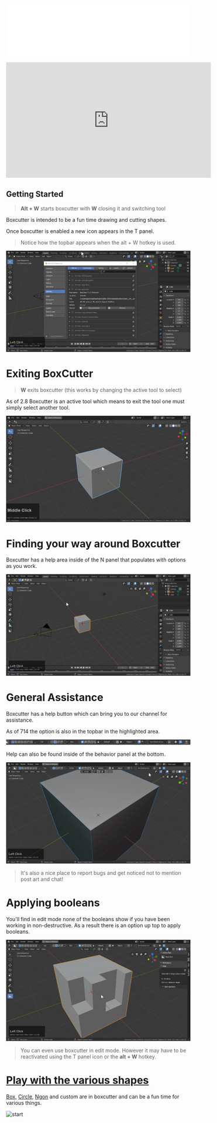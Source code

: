 ![header](img/banner.gif)

<iframe width="560" height="315" src="https://www.youtube.com/embed/H3093mifDoI" frameborder="0" allowfullscreen></iframe>

## Getting Started

> **Alt + W** starts boxcutter with **W** closing it and switching tool

Boxcutter is intended to be a fun time drawing and cutting shapes.

Once boxcutter is enabled a new icon appears in the T panel.

 > Notice how the topbar appears when the alt + W hotkey is used.

 ![start](img/getstart1/g1.gif)

# Exiting BoxCutter

> **W** exits boxcutter (this works by changing the active tool to select)

As of 2.8 Boxcutter is an active tool which means to exit the tool one must simply select another tool.

 ![start](img/getstart1/g6.gif)

# Finding your way around Boxcutter

Boxcutter has a help area inside of the N panel that populates with options as you work.

![start](img/getstart1/g2.gif)

# General Assistance

Boxcutter has a help button which can bring you to our channel for assistance.

As of 714 the option is also in the topbar in the highlighted area.

![start](img/getstart1/g7.png)

Help can also be found inside of the behavior panel at the bottom.

![start](img/getstart1/g5.gif)

> It's also a nice place to report bugs and get noticed not to mention post art and chat!

# Applying booleans

You'll find in edit mode none of the booleans show if you have been working in non-destructive. As a result there is an option up top to apply booleans.

![start](img/getstart1/g3.gif)

> You can even use boxcutter in edit mode. However it may have to be reactivated using the T panel icon or the **alt + W** hotkey.

# [Play with the various shapes](shapes.md)

[Box](shape_box.md), [Circle](shape_circle.md), [Ngon](shape_ngon.md) and custom are in boxcutter and can be a fun time for various things.

![start](img/getstart1/g4.gif)
